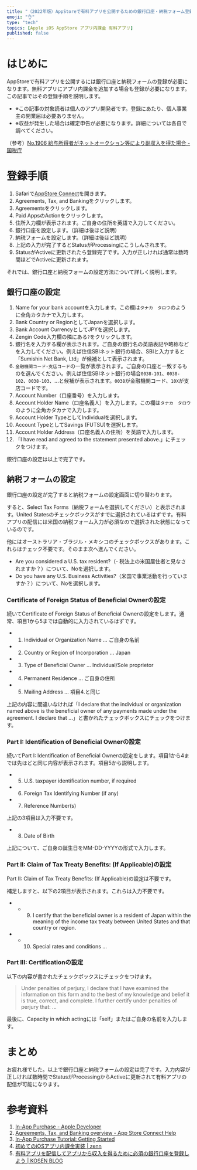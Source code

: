 ```yaml
---
title: "（2022年版）AppStoreで有料アプリを公開するための銀行口座・納税フォーム登録手順"
emoji: "👌"
type: "tech"
topics: [Apple iOS AppStore アプリ内課金 有料アプリ]
published: false
---
```

# はじめに

AppStoreで有料アプリを公開するには銀行口座と納税フォームの登録が必要になります。無料アプリにアプリ内課金を追加する場合も登録が必要になります。この記事ではその登録手順を説明します。

- ※この記事の対象読者は個人のアプリ開発者です。登録にあたり、個人事業主の開業届は必要ありません。
- ※収益が発生した場合は確定申告が必要になります。詳細については各自で調べてください。

（参考）[No.1906 給与所得者がネットオークション等により副収入を得た場合 - 国税庁](https://www.nta.go.jp/taxes/shiraberu/taxanswer/shotoku/1906.htm)

# 登録手順

1. Safariで[AppStore Connect](https://appstoreconnect.apple.com)を開きます。
2. Agreements, Tax, and Bankingをクリックします。
3. Agreementsをクリックします。
4. Paid AppsのActionをクリックします。
5. 住所入力欄が表示されます。ご自身の住所を英語で入力してください。
6. 銀行口座を設定します。（詳細は後ほど説明）
7. 納税フォームを設定します。（詳細は後ほど説明）
8. 上記の入力が完了するとStatusがProcessingにこうしんされます。
9. StatusがActiveに更新されたら登録完了です。入力が正しければ通常は数時間ほどでActiveに更新されます。

それでは、銀行口座と納税フォームの設定方法について詳しく説明します。

## 銀行口座の設定

1. Name for your bank accountを入力します。この欄は`タナカ　タロウ`のように全角カタカナで入力します。
2. Bank Country or RegionとしてJapanを選択します。
3. Bank Account CurrencyとしてJPYを選択します。
4. Zengin Code入力欄の隣にある`?`をクリックします。
5. 銀行名を入力する欄が表示されます。ご自身の銀行名の英語表記や略称などを入力してください。例えば住信SBIネット銀行の場合、SBIと入力すると「Sumishin Net Bank, Ltd」が候補として表示されます。
6. `金融機関コード-支店コード`の一覧が表示されます。ご自身の口座と一致するものを選んでください。例えば住信SBIネット銀行の場合`0038-101`、`0038-102`、`0038-103`、...と候補が表示されます。`0038`が金融機関コード、`10X`が支店コードです。
7. Account Number（口座番号）を入力します。
8. Account Holder Name（口座名義人）を入力します。この欄は`タナカ　タロウ`のように全角カタカナで入力します。
9. Account Holder TypeとしてIndividualを選択します。
10. Account TypeとしてSavings (FUTSU)を選択します。
11. Account Holder Address（口座名義人の住所）を英語で入力します。
12. 「I have read and agreed to the statement presented above.」にチェックをつけます。

銀行口座の設定は以上で完了です。

## 納税フォームの設定

銀行口座の設定が完了すると納税フォームの設定画面に切り替わります。

すると、Select Tax Forms（納税フォームを選択してください）と表示されます。United Statesのチェックボックスがすでに選択されているはずです。有料アプリの配信には米国の納税フォーム入力が必須なので選択された状態になっているのです。

他にはオーストラリア・ブラジル・メキシコのチェックボックスがあります。これらはチェック不要です。そのまま次へ進んでください。

- Are you considered a U.S. tax resident?（- 税法上の米国居住者と見なされますか？）について、Noを選択します。
- Do you have any U.S. Business Activities?（米国で事業活動を行っていますか？）について、Noを選択します。

### Certificate of Foreign Status of Beneficial Ownerの設定

続いてCertificate of Foreign Status of Beneficial Ownerの設定をします。通常、項目1から5までは自動的に入力されているはずです。

- 1. Individual or Organization Name ... ご自身の名前
- 2. Country or Region of Incorporation ... Japan
- 3. Type of Beneficial Owner ... Individual/Sole proprietor
- 4. Permanent Residence ... ご自身の住所
- 5. Mailing Address ... 項目4.と同じ

上記の内容に間違いなければ「I declare that the individual or organization named above is the beneficial owner of any payments made under the agreement. I declare that ...」と書かれたチェックボックスにチェックをつけます。

### Part I: Identification of Beneficial Ownerの設定

続いてPart I: Identification of Beneficial Ownerの設定をします。項目1から4までは先ほどと同じ内容が表示されます。項目5から説明します。

- 5. U.S. taxpayer identification number, if required
- 6. Foreign Tax Identifying Number (if any)
- 7. Reference Number(s)

上記の3項目は入力不要です。

- 8. Date of Birth

上記について、ご自身の誕生日をMM-DD-YYYYの形式で入力します。

### Part II: Claim of Tax Treaty Benefits: (If Applicable)の設定

Part II: Claim of Tax Treaty Benefits: (If Applicable)の設定は不要です。

補足しますと、以下の2項目が表示されます。これらは入力不要です。

- - 9. I certify that the beneficial owner is a resident of Japan within the meaning of the income tax treaty between United States and that country or region.
- - 10. Special rates and conditions ...

### Part III: Certificationの設定

以下の内容が書かれたチェックボックスにチェックをつけます。

> Under penalties of perjury, I declare that I have examined the information on this form and to the best of my knowledge and belief it is true, correct, and complete. I further certify under penalties of perjury that: ...

最後に、Capacity in which actingには「self」またはご自身の名前を入力します。

# まとめ

お疲れ様でした。以上で銀行口座と納税フォームの設定は完了です。入力内容が正しければ数時間でStatusがProcessingからActiveに更新されて有料アプリの配信が可能になります。

# 参考資料

1. [In-App Purchase - Apple Developer](https://developer.apple.com/documentation/storekit/in-app_purchase#//apple_ref/doc/uid/TP40008267)
2. [Agreements, Tax, and Banking overview - App Store Connect Help](https://help.apple.com/app-store-connect/#/devb6df5ee51)
3. [In-App Purchase Tutorial: Getting Started](https://www.raywenderlich.com/5456-in-app-purchase-tutorial-getting-started)
4. [初めてのiOSアプリ内課金実装 | zenn](https://zenn.dev/ueshun/articles/2cd4b20b049b76eb26de)
5. [有料アプリを配信してアプリから収入を得るために必須の銀行口座を登録しよう | KOSEN BLOG](https://kacchanblog.com/apple/appstoreconnect-registerbank)
